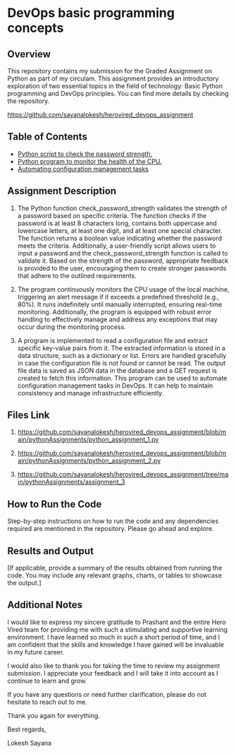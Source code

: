 # DevOps basic programming concepts

## Overview

This repository contains my submission for the Graded Assignment on Python as part of my circulam. This assignment provides an introductory exploration of two essential topics in the field of technology: Basic Python programming and DevOps principles. You can find more details by checking the repository.

https://github.com/sayanalokesh/herovired_devops_assignment

## Table of Contents

- [Python script to check the password strength.](#assignment-description)
- [Python program to monitor the health of the CPU.](#files-included)
- [Automating configuration management tasks](#how-to-run-the-code)

## Assignment Description

1. The Python function check_password_strength validates the strength of a password based on specific criteria. The function checks if the password is at least 8 characters long, contains both uppercase and lowercase letters, at least one digit, and at least one special character. The function returns a boolean value indicating whether the password meets the criteria. Additionally, a user-friendly script allows users to input a password and the check_password_strength function is called to validate it. Based on the strength of the password, appropriate feedback is provided to the user, encouraging them to create stronger passwords that adhere to the outlined requirements.

2. The program continuously monitors the CPU usage of the local machine, triggering an alert message if it exceeds a predefined threshold (e.g., 80%). It runs indefinitely until manually interrupted, ensuring real-time monitoring. Additionally, the program is equipped with robust error handling to effectively manage and address any exceptions that may occur during the monitoring process.

3. A program is implemented to read a configuration file and extract specific key-value pairs from it. The extracted information is stored in a data structure, such as a dictionary or list. Errors are handled gracefully in case the configuration file is not found or cannot be read. The output file data is saved as JSON data in the database and a GET request is created to fetch this information. This program can be used to automate configuration management tasks in DevOps. It can help to maintain consistency and manage infrastructure efficiently.

## Files Link

1. https://github.com/sayanalokesh/herovired_devops_assignment/blob/main/pythonAssignments/python_assignment_1.py

2. https://github.com/sayanalokesh/herovired_devops_assignment/blob/main/pythonAssignments/python_assignment_2.py

3. https://github.com/sayanalokesh/herovired_devops_assignment/tree/main/pythonAssignments/assignment_3

## How to Run the Code

Step-by-step instructions on how to run the code and any dependencies required are mentioned in the repository. Please go ahead and explore.

## Results and Output

[If applicable, provide a summary of the results obtained from running the code. You may include any relevant graphs, charts, or tables to showcase the output.]

## Additional Notes

I would like to express my sincere gratitude to Prashant and the entire Hero Vired team for providing me with such a stimulating and supportive learning environment. I have learned so much in such a short period of time, and I am confident that the skills and knowledge I have gained will be invaluable in my future career.

I would also like to thank you for taking the time to review my assignment submission. I appreciate your feedback and I will take it into account as I continue to learn and grow.

If you have any questions or need further clarification, please do not hesitate to reach out to me.

Thank you again for everything.

Best regards,

Lokesh Sayana
```